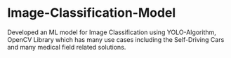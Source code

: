 # Image-Classification-Model
Developed an ML model for Image Classification using YOLO-Algorithm, OpenCV Library which has many use cases including the Self-Driving Cars and many medical field related solutions.
